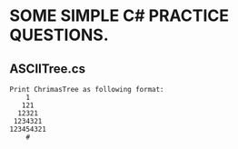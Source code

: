 # SOME SIMPLE C# PRACTICE QUESTIONS.

## ASCIITree.cs
<!-- language:console -->

    Print ChrimasTree as following format:
        1
       121
      12321
     1234321
    123454321
        #
